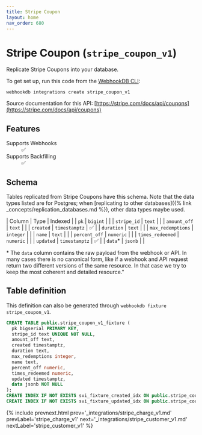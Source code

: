 ```yaml
---
title: Stripe Coupon
layout: home
nav_order: 680
---
```


# Stripe Coupon (`stripe_coupon_v1`)

Replicate Stripe Coupons into your database.

To get set up, run this code from the [WebhookDB CLI](https://webhookdb.com/terminal):
```
webhookdb integrations create stripe_coupon_v1
```

Source documentation for this API: [https://stripe.com/docs/api/coupons](https://stripe.com/docs/api/coupons)

## Features

<dl>
<dt>Supports Webhooks</dt>
<dd>✅</dd>
<dt>Supports Backfilling</dt>
<dd>✅</dd>

</dl>

## Schema

Tables replicated from Stripe Coupons have this schema.
Note that the data types listed are for Postgres;
when [replicating to other databases]({% link _concepts/replication_databases.md %}),
other data types maybe used.

| Column | Type | Indexed |
| `pk` | `bigint` |  |
| `stripe_id` | `text` |  |
| `amount_off` | `text` |  |
| `created` | `timestamptz` | ✅ |
| `duration` | `text` |  |
| `max_redemptions` | `integer` |  |
| `name` | `text` |  |
| `percent_off` | `numeric` |  |
| `times_redeemed` | `numeric` |  |
| `updated` | `timestamptz` | ✅ |
| `data`* | `jsonb` |  |

<span class="fs-3">* The `data` column contains the raw payload from the webhook or API.
In many cases there is no canonical form, like if a webhook and API request return
two different versions of the same resource.
In that case we try to keep the most coherent and detailed resource."</span>

## Table definition

This definition can also be generated through `webhookdb fixture stripe_coupon_v1`.

```sql
CREATE TABLE public.stripe_coupon_v1_fixture (
  pk bigserial PRIMARY KEY,
  stripe_id text UNIQUE NOT NULL,
  amount_off text,
  created timestamptz,
  duration text,
  max_redemptions integer,
  name text,
  percent_off numeric,
  times_redeemed numeric,
  updated timestamptz,
  data jsonb NOT NULL
);
CREATE INDEX IF NOT EXISTS svi_fixture_created_idx ON public.stripe_coupon_v1_fixture (created);
CREATE INDEX IF NOT EXISTS svi_fixture_updated_idx ON public.stripe_coupon_v1_fixture (updated);
```

{% include prevnext.html prev='_integrations/stripe_charge_v1.md' prevLabel='stripe_charge_v1' next='_integrations/stripe_customer_v1.md' nextLabel='stripe_customer_v1' %}
